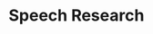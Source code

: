 # Speech Research

<!--This page lists some speech and music related research of [ Xiaobing.ai ](https://www.xiaoice.com/). The research topics cover text to speech, singing voice synthesis, music generation, etc. -->
